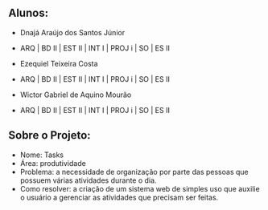 ## Alunos:
-	Dnajá Araújo dos Santos Júnior
-	ARQ | BD II | EST II | INT I | PROJ i | SO | ES II

-	Ezequiel Teixeira Costa
-	ARQ | BD II | EST II | INT I | PROJ i | SO | ES II

-	Wictor Gabriel de Aquino Mourão
-	ARQ | BD II | EST II | INT I | PROJ i | SO | ES II


## Sobre o Projeto:
-	Nome: Tasks
-	Área: produtividade
-	Problema: a necessidade de organização por parte das pessoas que possuem várias atividades durante o dia.
-	Como resolver: a criação de um sistema web de simples uso que auxilie o usuário a gerenciar as atividades que precisam ser feitas.
